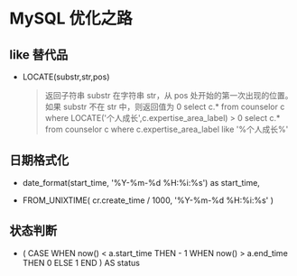 # MySQL 优化之路

## like 替代品

- LOCATE(substr,str,pos)
  > 返回子符串 substr 在字符串 str，从 pos 处开始的第一次出现的位置。如果 substr 不在 str 中，则返回值为 0
  > select c.\* from counselor c where LOCATE('个人成长',c.expertise_area_label) > 0
  > select c.\* from counselor c where c.expertise_area_label like '%个人成长%'

## 日期格式化

- date_format(start_time, '%Y-%m-%d %H:%i:%s') as start_time,

- FROM_UNIXTIME( cr.create_time / 1000, '%Y-%m-%d %H:%i:%s' )

## 状态判断

- ( CASE WHEN now() < a.start_time THEN - 1 WHEN now() > a.end_time THEN 0 ELSE 1 END ) AS status
